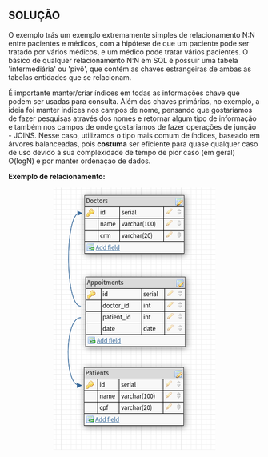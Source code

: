 ## SOLUÇÃO

O exemplo trás um exemplo extremamente simples de relacionamento N:N entre pacientes e médicos, com a hipótese de que um paciente pode ser tratado por vários médicos, e um médico pode tratar vários pacientes. O básico de qualquer relacionamento N:N em SQL é possuir uma tabela 'intermediária' ou 'pivô', que contém as chaves estrangeiras de ambas as tabelas entidades que se relacionam.

É importante manter/criar índices em todas as informações chave que podem ser usadas para consulta. Além das chaves primárias, no exemplo, a ideia foi manter indices nos campos de nome, pensando que gostaríamos de fazer pesquisas através dos nomes e retornar algum tipo de informação e também nos campos de onde gostariamos de fazer operações de junção - JOINS. Nesse caso, utilizamos o tipo mais comum de índices, baseado em árvores balanceadas, pois **costuma** ser eficiente para quase qualquer caso de uso devido à sua complexidade de tempo de pior caso (em geral) O(logN) e por manter ordenaçao de dados.

**Exemplo de relacionamento:**

<div align='center'>

![exemplo](./assets/example.png)

</div>
